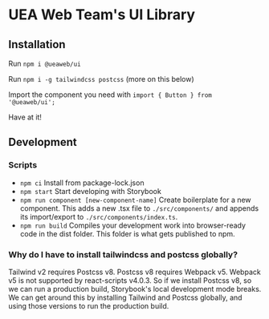 # UEA Web Team's UI Library

## Installation

Run `npm i @ueaweb/ui`

Run `npm i -g tailwindcss postcss` (more on this below)

Import the component you need with `import { Button } from '@ueaweb/ui';`

Have at it!

## Development

### Scripts

- `npm ci` Install from package-lock.json
- `npm start` Start developing with Storybook
- `npm run component [new-component-name]` Create boilerplate for a new component. This adds a new .tsx file to `./src/components/` and appends its import/export to `./src/components/index.ts`.
- `npm run build` Compiles your development work into browser-ready code in the dist folder. This folder is what gets published to npm.

### Why do I have to install tailwindcss and postcss globally?

Tailwind v2 requires Postcss v8. Postcss v8 requires Webpack v5. Webpack v5 is not supported by react-scripts v4.0.3. So if we install Postcss v8, so we can run a production build, Storybook's local development mode breaks. We can get around this by installing Tailwind and Postcss globally, and using those versions to run the production build.
